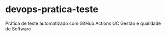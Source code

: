 # devops-pratica-teste
Prática de teste automatizado com GitHub Actions
UC Gestão e qualidade de Software
